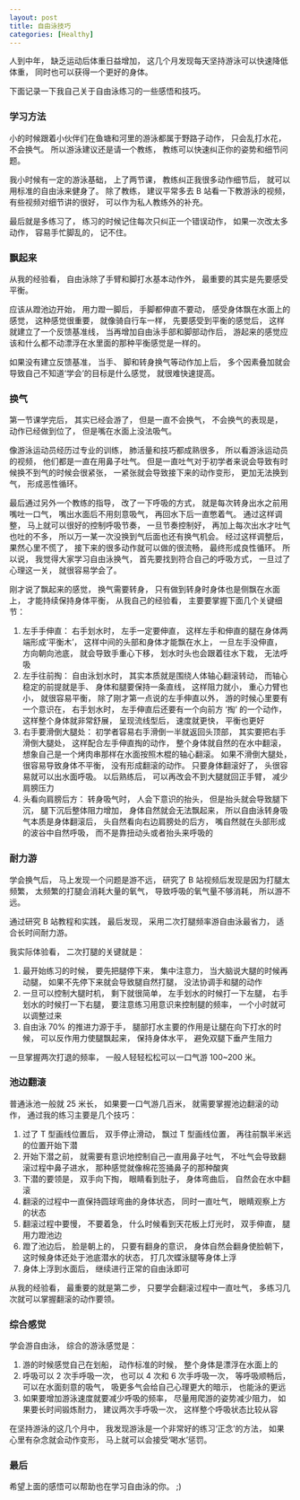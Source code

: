```yaml
---
layout: post
title: 自由泳技巧
categories: [Healthy]
---
```


人到中年， 缺乏运动后体重日益增加， 这几个月发现每天坚持游泳可以快速降低体重， 同时也可以获得一个更好的身体。 

下面记录一下我自己关于自由泳练习的一些感悟和技巧。

### 学习方法
小的时候跟着小伙伴们在鱼塘和河里的游泳都属于野路子动作， 只会乱打水花， 不会换气。 所以游泳建议还是请一个教练， 教练可以快速纠正你的姿势和细节问题。 

我小时候有一定的游泳基础， 上了两节课， 教练纠正我很多动作细节后， 就可以用标准的自由泳来健身了。 除了教练， 建议平常多去 B 站看一下教游泳的视频， 有些视频对细节讲的很好， 可以作为私人教练外的补充。

最后就是多练习了， 练习的时候记住每次只纠正一个错误动作， 如果一次改太多动作， 容易手忙脚乱的， 记不住。

### 飘起来
从我的经验看， 自由泳除了手臂和脚打水基本动作外， 最重要的其实是先要感受平衡。

应该从蹬池边开始， 用力蹬一脚后， 手脚都伸直不要动， 感受身体飘在水面上的感觉， 这种感觉很重要， 就像骑自行车一样， 先要感受到平衡的感觉后， 这样就建立了一个反馈基准线， 当再增加自由泳手部和脚部动作后， 游起来的感觉应该和什么都不动漂浮在水里面的那种平衡感觉是一样的。

如果没有建立反馈基准， 当手、 脚和转身换气等动作加上后， 多个因素叠加就会导致自己不知道‘学会’的目标是什么感觉， 就很难快速提高。

### 换气
第一节课学完后， 其实已经会游了， 但是一直不会换气， 不会换气的表现是， 动作已经做到位了， 但是嘴在水面上没法吸气。

像游泳运动员经历过专业的训练， 肺活量和技巧都成熟很多， 所以看游泳运动员的视频， 他们都是一直在用鼻子吐气。 但是一直吐气对于初学者来说会导致有时候换不到气的时候会很紧张， 一紧张就会导致接下来的动作变形， 更加无法换到气， 形成恶性循环。

最后通过另外一个教练的指导， 改了一下呼吸的方式， 就是每次转身出水之前用嘴吐一口气， 嘴出水面后不用刻意吸气， 再回水下后一直憋着气。 通过这样调整， 马上就可以很好的控制呼吸节奏， 一旦节奏控制好， 再加上每次出水才吐气也吐的不多， 所以万一某一次没换到气后面也还有换气机会。 经过这样调整后， 果然心里不慌了， 接下来的很多动作就可以做的很流畅， 最终形成良性循环。 所以说， 我觉得大家学习自由泳换气， 首先要找到符合自己的呼吸方式， 一旦过了心理这一关， 就很容易学会了。

刚才说了飘起来的感觉， 换气需要转身， 只有做到转身时身体也是侧飘在水面上， 才能持续保持身体平衡， 从我自己的经验看， 主要要掌握下面几个关键细节：
1. 左手手伸直： 右手划水时， 左手一定要伸直， 这样左手和伸直的腿在身体两端形成‘平衡木’， 这样中间的头部和身体才能飘在水上， 一旦左手没伸直， 方向朝向池底， 就会导致手重心下移， 划水时头也会跟着往水下栽， 无法呼吸
2. 左手往前掏： 自由泳划水时， 其实本质就是围绕人体轴心翻滚转动， 而轴心稳定的前提就是手、 身体和腿要保持一条直线， 这样阻力就小， 重心力臂也小， 就很容易平衡， 除了刚才第一点说的左手伸直以外， 游的时候心里要有一个意识在， 右手划水时， 左手伸直后还要有一个向前方 ‘掏’ 的一个动作， 这样整个身体就非常舒展， 呈现流线型后， 速度就更快， 平衡也更好
3. 右手要滑倒大腿处： 初学者容易右手滑倒一半就返回头顶部， 其实要把右手滑倒大腿处， 这样配合左手伸直掏的动作， 整个身体就自然的在水中翻滚， 想象自己是一个烤肉串那样在水面按照木棍的轴心翻滚。 如果不滑倒大腿处， 很容易导致身体不平衡， 没有形成翻滚的动作。 只要身体翻滚好了， 头很容易就可以出水面呼吸。 以后熟练后， 可以再改会不到大腿就回正手臂， 减少肩膀压力
4. 头看向肩膀后方： 转身吸气时， 人会下意识的抬头， 但是抬头就会导致腿下沉， 腿下沉后整体阻力增加， 身体自然就会无法飘起来， 所以自由泳转身吸气本质是身体翻滚后， 头自然看向右边肩膀处的后方， 嘴自然就在头部形成的波谷中自然呼吸， 而不是靠扭动头或者抬头来呼吸的

### 耐力游
学会换气后， 马上发现一个问题是游不远， 研究了 B 站视频后发现是因为打腿太频繁， 太频繁的打腿会消耗大量的氧气， 导致呼吸的氧气量不够消耗， 所以游不远。

通过研究 B 站教程和实践， 最后发现， 采用二次打腿频率游自由泳最省力， 适合长时间耐力游。

我实际体验看， 二次打腿的关键就是：
1. 最开始练习的时候， 要先把腿停下来， 集中注意力， 当大脑说大腿的时候再动腿， 如果不先停下来就会导致腿自然打腿， 没法协调手和腿的动作
2. 一旦可以控制大腿时机， 剩下就很简单， 左手划水的时候打一下左腿， 右手划水的时候打一下右腿， 要注意练习用意识来控制腿的频率， 一个小时就可以调整过来
3. 自由泳 70% 的推进力源于手， 腿部打水主要的作用是让腿在向下打水的时候， 可以反作用力使腿飘起来， 保持身体水平， 避免双腿下垂产生阻力

一旦掌握两次打退的频率， 一般人轻轻松松可以一口气游 100~200 米。

### 池边翻滚
普通泳池一般就 25 米长， 如果要一口气游几百米， 就需要掌握池边翻滚的动作， 通过我的练习主要是几个技巧：
1. 过了 T 型画线位置后， 双手停止滑动， 飘过 T 型画线位置， 再往前飘半米远的位置开始下潜
2. 开始下潜之前， 就需要有意识地控制自己一直用鼻子吐气， 不吐气会导致翻滚过程中鼻子进水， 那种感觉就像棉花签捅鼻子的那种酸爽
3. 下潜的要领是， 双手向下掏， 眼睛看到肚子， 身体弯曲后， 自然会在水中翻滚
4. 翻滚的过程中一直保持圆球弯曲的身体状态， 同时一直吐气， 眼睛观察上方的状态
5. 翻滚过程中要慢， 不要着急， 什么时候看到天花板上灯光时， 双手伸直， 腿用力蹬池边
6. 蹬了池边后， 脸是朝上的， 只要有翻身的意识， 身体自然会翻身使脸朝下， 这时候身体还处于池底潜水的状态， 打几次蝶泳腿等身体上浮
7. 身体上浮到水面后， 继续进行正常的自由泳即可

从我的经验看， 最重要的就是第二步， 只要学会翻滚过程中一直吐气， 多练习几次就可以掌握翻滚的动作要领。

### 综合感觉
学会游自由泳， 综合的游泳感觉是：
1. 游的时候感觉自己在划船， 动作标准的时候， 整个身体是漂浮在水面上的
2. 呼吸可以 2 次手呼吸一次， 也可以 4 次和 6 次手呼吸一次， 等呼吸顺畅后， 可以在水面刻意的吸气， 吸更多气会给自己心理更大的暗示， 也能泳的更远
3. 如果要增加游泳速度就要减少呼吸的频率， 尽量用爬游的姿势减少阻力， 如果要长时间锻炼耐力， 建议两次手呼吸一次， 这样整个呼吸状态比较从容

在坚持游泳的这几个月中， 我发现游泳是一个非常好的练习‘正念’的方法， 如果心里有杂念就会动作变形， 马上就可以会接受‘喝水’惩罚。

### 最后
希望上面的感悟可以帮助也在学习自由泳的你。 ;)

